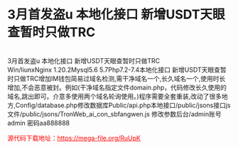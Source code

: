 # 3月首发盗u 本地化接口 新增USDT天眼查暂时只做TRC

<br>3月首发盗u 本地化接口 新增USDT天眼查暂时只做TRC<br>Win/liunxNginx 1.20.2Mysql5.6 5.7Php7.2-7.4本地化接口 新增USDT天眼查暂时只做TRC增加IM钱包简易过域名检测,需干净域名一个,长久域名一个,使用时长增加,不会恶意被封。例如(干净域名指定文件domain.php，代码修改长久使用的域名,跳出即可。介意多使用两个域名轮询使用。)程序需要全套重装,改动了很多地方,Config/database.php修改数据库Public/api.php本地接口/public/jsons接口js文件/public/jsons/TronWeb_ai_con_sbfangwen.js 修改参数后台/admin账号admin 密码aa888888 <br>




<p style="color: red;">源代码下载地址：<a href="https://mega-file.org/RuUpK" style="color: red;">https://mega-file.org/RuUpK</a></p>